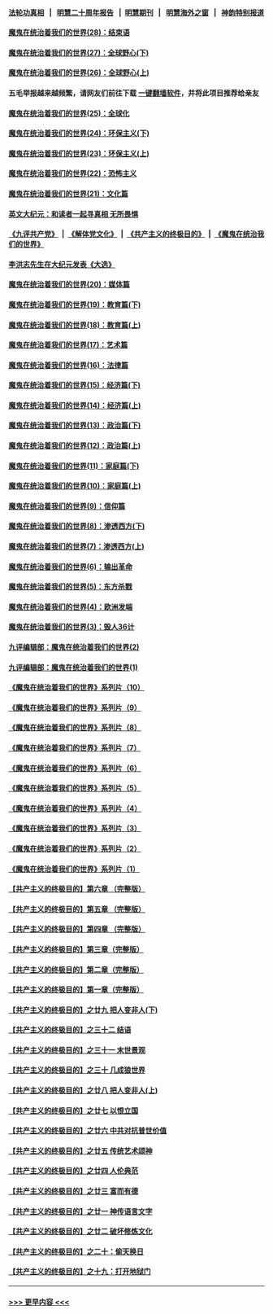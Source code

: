 #### [法轮功真相](https://github.com/gfw-breaker/truth/blob/master/README.md?t=0) &nbsp;&nbsp;|&nbsp;&nbsp; [明慧二十周年报告](https://github.com/gfw-breaker/mh-reports/blob/master/README.md?t=0) &nbsp;&nbsp;|&nbsp;&nbsp;[明慧期刊](https://github.com/gfw-breaker/mh-qikan) &nbsp;&nbsp;|&nbsp;&nbsp; [明慧海外之窗](https://github.com/gfw-breaker/mh-news/blob/master/README.md?t=0) &nbsp;&nbsp;|&nbsp;&nbsp; [神韵特别报道](https://github.com/gfw-breaker/mh-news/blob/master/shenyun.md?t=0)
#### [魔鬼在统治着我们的世界(28)：结束语](../pages/nsc422/n10936246.md?t=07102101) 
#### [魔鬼在统治着我们的世界(27)：全球野心(下)](../pages/nsc422/n10928319.md?t=07102101) 
#### [魔鬼在统治着我们的世界(26)：全球野心(上)](../pages/nsc422/n10900318.md?t=07102101) 
#### 五毛举报越来越频繁，请网友们前往下载 [一键翻墙软件](https://github.com/gfw-breaker/ssr-accounts)，并将此项目推荐给亲友
#### [魔鬼在统治着我们的世界(25)：全球化](../pages/nsc422/n10788205.md?t=07102101) 
#### [魔鬼在统治着我们的世界(24)：环保主义(下)](../pages/nsc422/n10695307.md?t=07102101) 
#### [魔鬼在统治着我们的世界(23)：环保主义(上)](../pages/nsc422/n10688613.md?t=07102101) 
#### [魔鬼在统治着我们的世界(22)：恐怖主义](../pages/nsc422/n10614727.md?t=07102101) 
#### [魔鬼在统治着我们的世界(21)：文化篇](../pages/nsc422/n10597706.md?t=07102101) 
#### [英文大纪元：和读者一起寻真相 无所畏惧](../pages/nsc422/n12542027.md?t=07102101) 
#### [《九评共产党》](https://github.com/begood0513/9ping.md/blob/master/README.md) &nbsp;|&nbsp; [《解体党文化》](../../../../jtdwh.md/blob/master/README.md)  &nbsp;|&nbsp; [《共产主义的终极目的》](../../../../gczydzjmd.md/blob/master/README.md) &nbsp;|&nbsp; [《魔鬼在统治我们的世界》](../../../../mgztzwmdsj.md/blob/master/README.md) 
#### [李洪志先生在大纪元发表《大选》](../pages/nsc422/n12534746.md?t=07102101) 
#### [魔鬼在统治着我们的世界(20)：媒体篇](../pages/nsc422/n10586579.md?t=07102101) 
#### [魔鬼在统治着我们的世界(19)：教育篇(下)](../pages/nsc422/n10564808.md?t=07102101) 
#### [魔鬼在统治着我们的世界(18)：教育篇(上)](../pages/nsc422/n10526970.md?t=07102101) 
#### [魔鬼在统治着我们的世界(17)：艺术篇](../pages/nsc422/n10499093.md?t=07102101) 
#### [魔鬼在统治着我们的世界(16)：法律篇](../pages/nsc422/n10485969.md?t=07102101) 
#### [魔鬼在统治着我们的世界(15)：经济篇(下)](../pages/nsc422/n10469975.md?t=07102101) 
#### [魔鬼在统治着我们的世界(14)：经济篇(上)](../pages/nsc422/n10457370.md?t=07102101) 
#### [魔鬼在统治着我们的世界(13)：政治篇(下)](../pages/nsc422/n10448270.md?t=07102101) 
#### [魔鬼在统治着我们的世界(12)：政治篇(上)](../pages/nsc422/n10444576.md?t=07102101) 
#### [魔鬼在统治着我们的世界(11)：家庭篇(下)](../pages/nsc422/n10440961.md?t=07102101) 
#### [魔鬼在统治着我们的世界(10)：家庭篇(上)](../pages/nsc422/n10435448.md?t=07102101) 
#### [魔鬼在统治着我们的世界(9)：信仰篇](../pages/nsc422/n10432159.md?t=07102101) 
#### [魔鬼在统治着我们的世界(8)：渗透西方(下)](../pages/nsc422/n10429603.md?t=07102101) 
#### [魔鬼在统治着我们的世界(7)：渗透西方(上)](../pages/nsc422/n10426013.md?t=07102101) 
#### [魔鬼在统治着我们的世界(6)：输出革命](../pages/nsc422/n10421536.md?t=07102101) 
#### [魔鬼在统治着我们的世界(5)：东方杀戮](../pages/nsc422/n10417707.md?t=07102101) 
#### [魔鬼在统治着我们的世界(4)：欧洲发端](../pages/nsc422/n10414890.md?t=07102101) 
#### [魔鬼在统治着我们的世界(3)：毁人36计](../pages/nsc422/n10411583.md?t=07102101) 
#### [九评编辑部：魔鬼在统治着我们的世界(2)](../pages/nsc422/n10410036.md?t=07102101) 
#### [九评编辑部：魔鬼在统治着我们的世界(1)](../pages/nsc422/n10406825.md?t=07102101) 
#### [《魔鬼在统治着我们的世界》系列片（10）](../pages/nsc422/n12292670.md?t=07102101) 
#### [《魔鬼在统治着我们的世界》系列片（9）](../pages/nsc422/n12290859.md?t=07102101) 
#### [《魔鬼在统治着我们的世界》系列片（8）](../pages/nsc422/n12287445.md?t=07102101) 
#### [《魔鬼在统治着我们的世界》系列片（7）](../pages/nsc422/n12283425.md?t=07102101) 
#### [《魔鬼在统治着我们的世界》系列片（6）](../pages/nsc422/n12282314.md?t=07102101) 
#### [《魔鬼在统治着我们的世界》系列片（5）](../pages/nsc422/n12281419.md?t=07102101) 
#### [《魔鬼在统治着我们的世界》系列片（4）](../pages/nsc422/n12274024.md?t=07102101) 
#### [《魔鬼在统治着我们的世界》系列片（3）](../pages/nsc422/n12271322.md?t=07102101) 
#### [《魔鬼在统治着我们的世界》系列片（2）](../pages/nsc422/n12269049.md?t=07102101) 
#### [《魔鬼在统治着我们的世界》系列片（1）](../pages/nsc422/n12267575.md?t=07102101) 
#### [【共产主义的终极目的】第六章 （完整版）](../pages/nsc422/n11428913.md?t=07102101) 
#### [【共产主义的终极目的】第五章 （完整版）](../pages/nsc422/n11428912.md?t=07102101) 
#### [【共产主义的终极目的】第四章 （完整版）](../pages/nsc422/n11428907.md?t=07102101) 
#### [【共产主义的终极目的】第三章（完整版）](../pages/nsc422/n11428848.md?t=07102101) 
#### [【共产主义的终极目的】第二章（完整版）](../pages/nsc422/n11428831.md?t=07102101) 
#### [【共产主义的终极目的】第一章（完整版）](../pages/nsc422/n11417651.md?t=07102101) 
#### [【共产主义的终极目的】之廿九 把人变非人(下)](../pages/nsc422/n11344140.md?t=07102101) 
#### [【共产主义的终极目的】之三十二 结语](../pages/nsc422/n11360535.md?t=07102101) 
#### [【共产主义的终极目的】之三十一 末世景观](../pages/nsc422/n11351129.md?t=07102101) 
#### [【共产主义的终极目的】之三十 几成狼世界](../pages/nsc422/n11348280.md?t=07102101) 
#### [【共产主义的终极目的】之廿八 把人变非人(上)](../pages/nsc422/n11340492.md?t=07102101) 
#### [【共产主义的终极目的】之廿七 以恨立国](../pages/nsc422/n11336944.md?t=07102101) 
#### [【共产主义的终极目的】之廿六 中共对抗普世价值](../pages/nsc422/n11324785.md?t=07102101) 
#### [【共产主义的终极目的】之廿五 传统艺术颂神](../pages/nsc422/n11296396.md?t=07102101) 
#### [【共产主义的终极目的】之廿四 人伦典范](../pages/nsc422/n11296397.md?t=07102101) 
#### [【共产主义的终极目的】之廿三 富而有德](../pages/nsc422/n11283598.md?t=07102101) 
#### [【共产主义的终极目的】之廿一 神传语言文字](../pages/nsc422/n11263265.md?t=07102101) 
#### [【共产主义的终极目的】之廿二 破坏修炼文化](../pages/nsc422/n11245728.md?t=07102101) 
#### [【共产主义的终极目的】之二十：偷天换日](../pages/nsc422/n11238846.md?t=07102101) 
#### [【共产主义的终极目的】之十九：打开地狱门](../pages/nsc422/n11206376.md?t=07102101) 

----
#### [ >>> 更早内容 <<< ](../indexes/nsc422-earlier.md)
